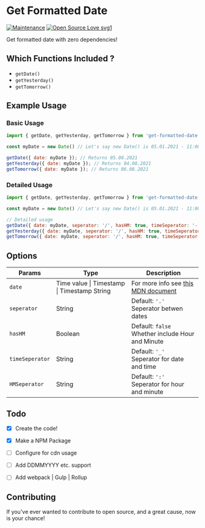 # Get Formatted Date

[![Maintenance](https://img.shields.io/badge/Maintained%3F-yes-green.svg)](https://GitHub.com/Naereen/StrapDown.js/graphs/commit-activity)
[![Open Source Love svg1](https://badges.frapsoft.com/os/v1/open-source.svg?v=103)](https://github.com/ellerbrock/open-source-badges/)

Get formatted date with zero dependencies!

## Which Functions Included ?
- `getDate()`
- `getYesterday()`
- `getTomorrow()`

## Example Usage

### Basic Usage
```javascript
import { getDate, getYesterday, getTomorrow } from 'get-formatted-date';

const myDate = new Date() // Let's say new Date() is 05.01.2021 - 11:00

getDate({ date: myDate }); // Returns 05.08.2021
getYesterday({ date: myDate }); // Returns 04.08.2021
getTomorrow({ date: myDate }); // Returns 06.08.2021
```

### Detailed Usage
```javascript
import { getDate, getYesterday, getTomorrow } from 'get-formatted-date';

const myDate = new Date() // Let's say new Date() is 05.01.2021 - 11:00

// Detailed usage
getDate({ date: myDate, seperator: '/', hasHM: true, timeSeperator: '-', HMSeperator: '.' }); // Returns 05/01/2021 - 11.00
getYesterday({ date: myDate, seperator: '/', hasHM: true, timeSeperator: '-', HMSeperator: '.' }); // Returns 04/01/2021 - 11.00
getTomorrow({ date: myDate, seperator: '/', hasHM: true, timeSeperator: '-', HMSeperator: '.' }); // Returns 06/01/2021 - 11.00
```

## Options
| Params | Type | Description |
| --- | --- | --- |
| `date` | Time value \| Timestamp \| Timestamp String | For more info see [this MDN document](https://developer.mozilla.org/en-US/docs/Web/JavaScript/Reference/Global_Objects/Date/Date) |
| `seperator` | String | Default: `'.'` <br> Seperator betwen dates |
| `hasHM` | Boolean | Default: `false` <br> Whether include Hour and Minute |
| `timeSeperator` | String | Default: `'_'` <br> Seperator for date and time |
| `HMSeperator` | String | Default: `':'` <br> Seperator for hour and minute |


## Todo
- [x] Create the code!
- [X] Make a NPM Package
- [ ] Configure for cdn usage
- [ ] Add DDMMYYYY etc. support
- [ ] Add webpack | Gulp | Rollup


## Contributing
If you've ever wanted to contribute to open source, and a great cause, now is your chance!
